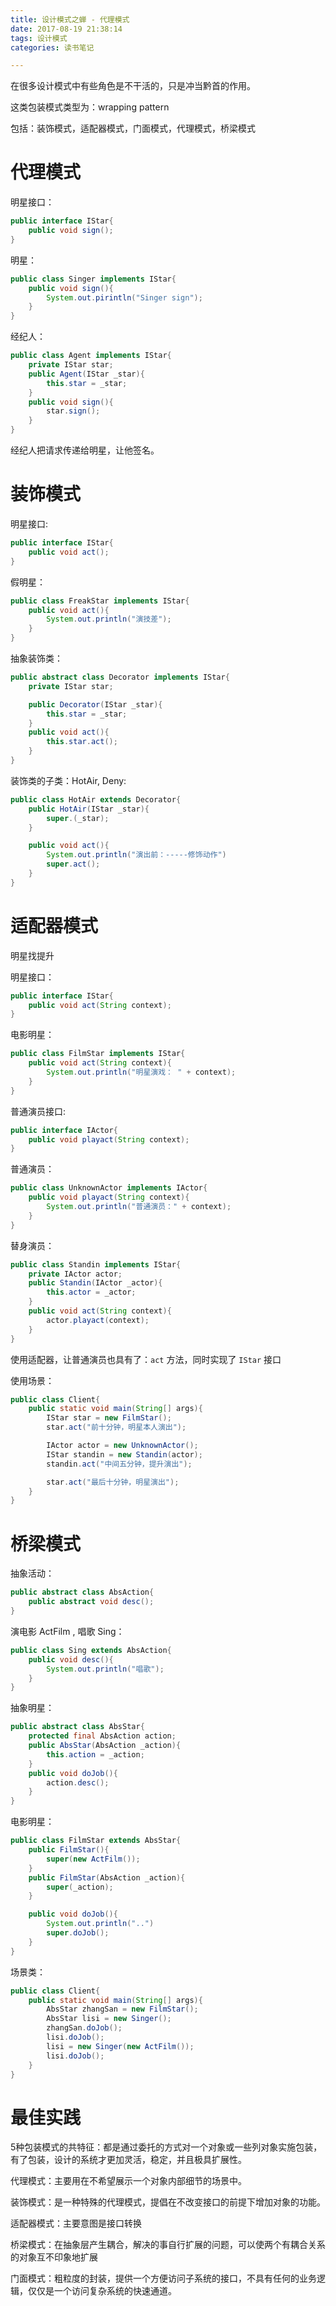 ```yaml
---
title: 设计模式之蝉 - 代理模式
date: 2017-08-19 21:38:14
tags: 设计模式
categories: 读书笔记

---
```


在很多设计模式中有些角色是不干活的，只是冲当黔首的作用。

这类包装模式类型为：wrapping pattern

包括：装饰模式，适配器模式，门面模式，代理模式，桥梁模式


# 代理模式


明星接口：

```java
public interface IStar{
    public void sign();
}
```

明星：

```java
public class Singer implements IStar{
    public void sign(){
        System.out.pirintln("Singer sign");
    }
}
```

经纪人：

```java
public class Agent implements IStar{
    private IStar star;
    public Agent(IStar _star){
        this.star = _star;
    }
    public void sign(){
        star.sign();
    }
}
```

经纪人把请求传递给明星，让他签名。


# 装饰模式

明星接口:

```java
public interface IStar{
    public void act();
}
```

假明星：

```java
public class FreakStar implements IStar{
    public void act(){
        System.out.println("演技差");
    }
}
```

抽象装饰类：

```java
public abstract class Decorator implements IStar{
    private IStar star;

    public Decorator(IStar _star){
        this.star = _star;
    }
    public void act(){
        this.star.act();
    }
}
```

装饰类的子类：HotAir, Deny:

```java
public class HotAir extends Decorator{
    public HotAir(IStar _star){
        super.(_star);
    }

    public void act(){
        System.out.println("演出前：-----修饰动作")
        super.act();
    }
}
```


# 适配器模式


明星找提升


明星接口：

```java
public interface IStar{
    public void act(String context);
}
```

电影明星：

```java
public class FilmStar implements IStar{
    public void act(String context){
        System.out.println("明星演戏： " + context);
    }
}
```


普通演员接口:

```java
public interface IActor{
    public void playact(String context);
}
```


普通演员：

```java
public class UnknownActor implements IActor{
    public void playact(String context){
        System.out.println("普通演员：" + context);
    }
}
```

替身演员：

```java
public class Standin implements IStar{
    private IActor actor;
    public Standin(IActor _actor){
        this.actor = _actor;
    }
    public void act(String context){
        actor.playact(context);
    }
}
```


使用适配器，让普通演员也具有了：`act` 方法，同时实现了 `IStar` 接口

使用场景：

```java
public class Client{
    public static void main(String[] args){
        IStar star = new FilmStar();
        star.act("前十分钟，明星本人演出");

        IActor actor = new UnknownActor();
        IStar standin = new Standin(actor);
        standin.act("中间五分钟，提升演出");

        star.act("最后十分钟，明星演出");
    }
}
```

# 桥梁模式


抽象活动：

```java
public abstract class AbsAction{
    public abstract void desc();
}
```

演电影 ActFilm , 唱歌 Sing：

```java
public class Sing extends AbsAction{
    public void desc(){
        System.out.println("唱歌");
    }
}
```


抽象明星：

```java
public abstract class AbsStar{
    protected final AbsAction action;
    public AbsStar(AbsAction _action){
        this.action = _action;
    }
    public void doJob(){
        action.desc();
    }
}
```


电影明星：

```java
public class FilmStar extends AbsStar{
    public FilmStar(){
        super(new ActFilm());
    }
    public FilmStar(AbsAction _action){
        super(_action);
    }

    public void doJob(){
        System.out.println("..")
        super.doJob();
    }
}
```


场景类：

```java
public class Client{
    public static void main(String[] args){
        AbsStar zhangSan = new FilmStar();
        AbsStar lisi = new Singer();
        zhangSan.doJob();
        lisi.doJob();
        lisi = new Singer(new ActFilm());
        lisi.doJob();
    }
}
```


# 最佳实践

5种包装模式的共特征：都是通过委托的方式对一个对象或一些列对象实施包装，有了包装，设计的系统才更加灵活，稳定，并且极具扩展性。


代理模式：主要用在不希望展示一个对象内部细节的场景中。

装饰模式：是一种特殊的代理模式，提倡在不改变接口的前提下增加对象的功能。

适配器模式：主要意图是接口转换

桥梁模式：在抽象层产生耦合，解决的事自行扩展的问题，可以使两个有耦合关系的对象互不印象地扩展


门面模式：粗粒度的封装，提供一个方便访问子系统的接口，不具有任何的业务逻辑，仅仅是一个访问复杂系统的快速通道。















